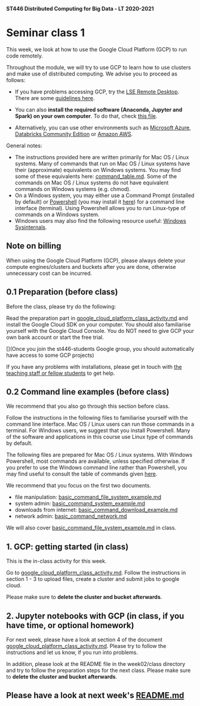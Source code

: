 **ST446 Distributed Computing for Big Data - LT 2020-2021**

# Seminar class 1

This week, we look at how to use the Google Cloud Platform (GCP) to run code remotely.

Throughout the module, we will try to use GCP to learn how to use clusters and make use of distributed computing. We advise you to proceed as follows:

* If you have problems accessing GCP, try the [LSE Remote Desktop](https://desktop.lse.ac.uk/). There are some [guidelines here](https://info.lse.ac.uk/staff/divisions/academic-registrars-division/systems/Remote-access).

* You can also **install the required software (Anaconda, Jupyter and Spark) on your own computer**. To do that, check [this file](../../instructions/local_installation.md).

* Alternatively, you can use other environments such as [Microsoft Azure](../../instructions/azure-hdinsight.md), [Databricks Community Edition](../../instructions/databricks_spark.md) or [Amazon AWS](https://aws.amazon.com/free/).

General notes:
* The instructions provided here are written primarily for Mac OS / Linux systems. Many of commands that run on Mac OS / Linux systems have their (approximate) equivalents on Windows systems. You may find some of these equivalents here: [command_table.md](command_table.md). Some of the commands on Mac OS / Linux systems do not have equivalent commands on Windows systems (e.g. chmod).
* On a Windows system, you may either use a Command Prompt (installed by default) or [Powershell](https://docs.microsoft.com/en-us/powershell/scripting/overview?view=powershell-7.1) (you may install it [here](https://github.com/PowerShell/PowerShell#get-powershell)) for a command line interface (terminal). Using Powershell allows you to run Linux-type of commands on a Windows system.
* Windows users may also find the following resource useful: [Windows Sysinternals](https://docs.microsoft.com/en-us/sysinternals/).

## Note on billing
When using the Google Cloud Platform (GCP), please always delete your compute engines/clusters and buckets after you are done, otherwise unnecessary cost can be incurred.

## 0.1 Preparation (before class)
Before the class, please try do the following:

Read the preparation part in [google_cloud_platform_class_activity.md](google_cloud_platform_class_activity.md) and install the Google Cloud SDK on your computer. You should also familiarise yourself with the Google Cloud Console. You do NOT need to give GCP your own bank account or start the free trial.

[](Once you join the st446-students Google group, you should automatically have access to some GCP projects)

If you have any problems with installations, please get in touch with [the teaching staff or fellow students](mailto:m.e.barreto@lse.ac.uk) to get help.

## 0.2 Command line examples (before class)
We recommend that you also go through this section before class.

Follow the instructions in the following files to familiarise yourself with the command line interface.
Mac OS / Linux users can run those commands in a terminal. For Windows users, we suggest that you install Powershell.
Many of the software and applications in this course use Linux type of commands by default.

The following files are prepared for Mac OS / Linux systems.
With Windows Powershell, most commands are available, unless specified otherwise.
If you prefer to use the Windows command line rather than Powershell, you may find useful to consult the table of commands given [here](command_table.md).

We recommend that you focus on the first two documents.

* file manipulation: [basic_command_file_system_example.md](basic_command_file_system_example.md)
* system admin: [basic_command_system_example.md](basic_command_system_example.md)
* downloads from internet: [basic_command_download_example.md](basic_command_download_example.md)
* network admin: [basic_command_network.md](basic_command_network.md)

We will also cover [basic_command_file_system_example.md](basic_command_file_system_example.md) in class.

## 1. GCP: getting started (in class)
This is the in-class activity for this week.

Go to [google_cloud_platform_class_activity.md](google_cloud_platform_class_activity.md). Follow the instructions in section 1 - 3 to upload files, create a cluster and submit jobs to google cloud.

Please make sure to **delete the cluster and bucket afterwards**.

## 2. Jupyter notebooks with GCP (in class, if you have time, or optional homework)
For next week, please have a look at section 4 of the document [google_cloud_platform_class_activity.md](google_cloud_platform_class_activity.md).
Please try to follow the instructions and let us know, if you run into problems.

In addition, please look at the README file in the week02/class directory and try to follow the preparation steps for the next class.
Please make sure to **delete the cluster and bucket afterwards**.

## Please have a look at next week's [README.md](../../week02/class/README.md)
